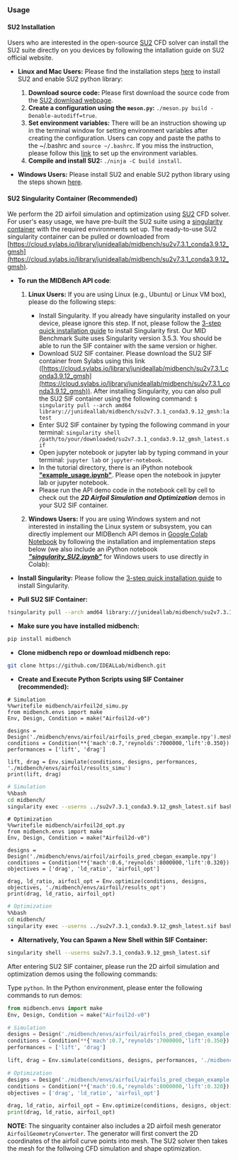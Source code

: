 ### Usage

#### SU2 Installation
Users who are interested in the open-source [SU2](https://su2code.github.io/) CFD solver can install the SU2 suite directly on you devices by following the intallation guide on SU2 official website.

* **Linux and Mac Users:** Please find the installation steps [here](https://su2code.github.io/docs_v7/Build-SU2-Linux-MacOS/) to install SU2 and enable SU2 python library:

    1. **Download source code:** Please first download the source code from the [SU2 download webpage](https://su2code.github.io/download.html).
    2. **Create a configuration using the `meson.py`:** `./meson.py build -Denable-autodiff=true`.
    3. **Set environment variables:** There will be an instruction showing up in the terminal window for setting environment variables after creating the configuration. Users can copy and paste the paths to the ~/.bashrc and `source ~/.bashrc`. If you miss the instruction, please follow this [link](https://su2code.github.io/docs_v7/SU2-Linux-MacOS/) to set up the environment variables.
    4. **Compile and install SU2:** `./ninja -C build install`.

* **Windows Users:** Please install SU2 and enable SU2 python library using the steps shown [here](https://su2code.github.io/docs_v7/SU2-Windows/).

<!-- The [Quick Start](https://sylabs.io/guides/3.6/user-guide/quick_start.html) guide on the official webpage provide clear and detailed installation steps. Users should be able to install Singularity successfully by just following the guide step by step. For our MID Benchmark Suite, the Singularity version 3.5.3 is used to build our Singularity containers for different environments. Users should be able to run the Singularity containers with the same version or higher. -->

#### SU2 Singularity Container (Recommended)

We perform the 2D airfoil simulation and optimization using [SU2](https://su2code.github.io/) CFD solver. For user's easy usage, we have pre-built the SU2 suite using a [singularity container](https://docs.sylabs.io/guides/3.5/user-guide/introduction.html) with the required environments set up. The ready-to-use SU2 singularity container can be pulled or downloaded from [https://cloud.sylabs.io/library/junideallab/midbench/su2v7.3.1_conda3.9.12_gmsh](https://cloud.sylabs.io/library/junideallab/midbench/su2v7.3.1_conda3.9.12_gmsh).

* **To run the MIDBench API code**:
    1. **Linux Users:** If you are using Linux (e.g., Ubuntu) or Linux VM box), please do the following steps:
        * Install Singularity. If you already have singularity installed on your device, please ignore this step. If not, please follow the [3-step quick installation guide](../installation.md) to install Singularity first. Our MID Benchmark Suite uses Singularity version 3.5.3. You should be able to run the SIF container with the same version or higher.
        * Download SU2 SIF container. Please download the SU2 SIF container from Sylabs using this link ([https://cloud.sylabs.io/library/junideallab/midbench/su2v7.3.1_conda3.9.12_gmsh](https://cloud.sylabs.io/library/junideallab/midbench/su2v7.3.1_conda3.9.12_gmsh)). After installing Singularity, you can also pull the SU2 SIF container using the following command: `$ singularity pull --arch amd64 library://junideallab/midbench/su2v7.3.1_conda3.9.12_gmsh:latest`
        * Enter SU2 SIF container by typing the following command in your terminal: `singularity shell /path/to/your/downloaded/su2v7.3.1_conda3.9.12_gmsh_latest.sif`
        * Open jupyter notebook or jupyter lab by typing command in your terminal: `jupyter lab` or `jupyter-notebook`.
        * In the tutorial directory, there is an iPython notebook [**"example_usage.ipynb"**](../tutorials/example_usage.ipynb). Please open the notebook in jupyter lab or jupyter notebook.
        * Please run the API demo code in the notebook cell by cell to check out the **_2D Airfoil Simulation and Optimization_** demos in your SU2 SIF container.

    2. **Windows Users:** If you are using Windows system and not interested in installing the Linux system or subsystem, you can directly implement our MIDBench API demos in [Google Colab Notebook](https://colab.research.google.com/) by following the installation and implementation steps below (we also include an iPython notebook [**_"singularity_SU2.ipynb"_**](../tutorials/singularity_SU2.ipynb) for Windows users to use directly in Colab):

* **Install Singularity:** Please follow the [3-step quick installation guide](../installation.md) to install Singularity.

<!-- * **Install System Dependencies:**
```bash
!sudo apt-get update && sudo apt-get install -y \
    build-essential \
    libssl-dev \
    uuid-dev \
    libgpgme11-dev \
    squashfs-tools \
    libseccomp-dev \
    wget \
    pkg-config \
    git \
    cryptsetup
```

* **Install Go:**
```bash
%%bash
wget https://go.dev/dl/go1.18.4.linux-amd64.tar.gz && \
sudo rm -rf /usr/local/go && tar -C /usr/local -xzf go1.18.4.linux-amd64.tar.gz
```

* **Download Singularity:**
```bash
%%bash
export VERSION=3.5.3 && # adjust this as necessary \
  wget https://github.com/singularityware/singularity/releases/download/v${VERSION}/singularity-${VERSION}.tar.gz && \
  tar -xzf singularity-${VERSION}.tar.gz && \
  cd singularity
```

* **Compiling Singularity Source Code:**
```bash
%%shell
export PATH=$PATH:/usr/local/go/bin && \
source /etc/profile && \
go version && \
cd singularity && \
./mconfig && \
    make -C builddir && \
    sudo make -C builddir install
```

* **Verify Singularity Installation:**
```bash
!singularity version
```
 -->
* **Pull SU2 SIF Container:**
```bash
!singularity pull --arch amd64 library://junideallab/midbench/su2v7.3.1_conda3.9.12_gmsh:latest
```

* **Make sure you have installed midbench:**
```bash
pip install midbench
```

* **Clone midbench repo or download midbench repo:**
```bash
git clone https://github.com/IDEALLab/midbench.git
```

* **Create and Execute Python Scripts using SIF Container (recommended):**

```
# Simulation
%%writefile midbench/airfoil2d_simu.py
from midbench.envs import make
Env, Design, Condition = make("Airfoil2d-v0")

designs = Design('./midbench/envs/airfoil/airfoils_pred_cbegan_example.npy').meshgen()
conditions = Condition(**{'mach':0.7,'reynolds':7000000,'lift':0.350})
performances = ['lift', 'drag']

lift, drag = Env.simulate(conditions, designs, performances, './midbench/envs/airfoil/results_simu')
print(lift, drag)
```

```bash
# Simulation
%%bash
cd midbench/
singularity exec --userns ../su2v7.3.1_conda3.9.12_gmsh_latest.sif bash -c "python airfoil2d_simu.py"
```

```
# Optimization
%%writefile midbench/airfoil2d_opt.py
from midbench.envs import make
Env, Design, Condition = make("Airfoil2d-v0")

designs = Design('./midbench/envs/airfoil/airfoils_pred_cbegan_example.npy')
conditions = Condition(**{'mach':0.6,'reynolds':8000000,'lift':0.320})
objectives = ['drag', 'ld_ratio', 'airfoil_opt']

drag, ld_ratio, airfoil_opt = Env.optimize(conditions, designs, objectives, './midbench/envs/airfoil/results_opt')
print(drag, ld_ratio, airfoil_opt)
```

```bash
# Optimization
%%bash
cd midbench/
singularity exec --userns ../su2v7.3.1_conda3.9.12_gmsh_latest.sif bash -c "python airfoil2d_opt.py"
```

* **Alternatively, You can Spawn a New Shell within SIF Container:**
```bash
singularity shell --userns su2v7.3.1_conda3.9.12_gmsh_latest.sif
```

After entering SU2 SIF container, please run the 2D airfoil simulation and optimization demos using the following commands:

Type `python`. In the Python environment, please enter the following commands to run demos:
```python
from midbench.envs import make
Env, Design, Condition = make("Airfoil2d-v0")

# Simulation
designs = Design('./midbench/envs/airfoil/airfoils_pred_cbegan_example.npy').meshgen()
conditions = Condition(**{'mach':0.7,'reynolds':7000000,'lift':0.350})
performances = ['lift', 'drag']

lift, drag = Env.simulate(conditions, designs, performances, './midbench/envs/airfoil/results_simu')

# Optimization
designs = Design('./midbench/envs/airfoil/airfoils_pred_cbegan_example.npy')
conditions = Condition(**{'mach':0.6,'reynolds':8000000,'lift':0.320})
objectives = ['drag', 'ld_ratio', 'airfoil_opt']

drag, ld_ratio, airfoil_opt = Env.optimize(conditions, designs, objectives, './midbench/envs/airfoil/results_opt')
print(drag, ld_ratio, airfoil_opt)
```

__**NOTE**:__ The singuarity container also includes a 2D airfoil mesh generator `AirfoilGeometryConverter`. The generator will first convert the 2D coordinates of the airfoil curve points into mesh. The SU2 solver then takes the mesh for the follwoing CFD simulation and shape optimization.
